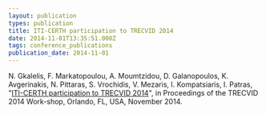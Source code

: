 ```yaml
---
layout: publication
types: publication
title: ITI-CERTH participation to TRECVID 2014
date: 2014-11-01T13:35:51.000Z
tags: conference_publications
publication_date: 2014-11-01
---
```

N. Gkalelis, F. Markatopoulou, A. Moumtzidou, D. Galanopoulos, K. Avgerinakis, N. Pittaras, S. Vrochidis, V. Mezaris, I. Kompatsiaris, I. Patras, "[ITI-CERTH participation to TRECVID 2014](https://www-nlpir.nist.gov/projects/tvpubs/tv12.papers/iti-certh.pdf)", in Proceedings of the TRECVID 2014 Work-shop, Orlando, FL, USA, November 2014.